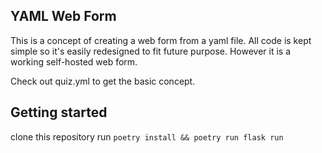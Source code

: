 ## YAML Web Form
This is a concept of creating a web form from a yaml file.
All code is kept simple so it's easily redesigned to fit future purpose. However it is a working self-hosted web form.

Check out quiz.yml to get the basic concept.

## Getting started
clone this repository
run ```poetry install && poetry run flask run```

